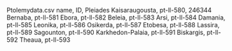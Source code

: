 Ptolemydata.csv
name, ID, Pleiades
Kaisaraugousta, pt-ll-580, 246344
Bernaba, pt-ll-581
Ebora, pt-ll-582
Beleia, pt-ll-583
Arsi, pt-ll-584
Damania, pt-ll-585
Leonika, pt-ll-586
Osikerda, pt-ll-587
Etobesa, pt-ll-588
Lassira, pt-ll-589
Sagounton, pt-ll-590
Karkhedon-Palaia, pt-ll-591
Biskargis, pt-ll-592
Theaua, pt-ll-593



